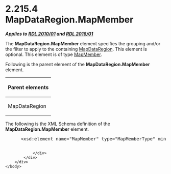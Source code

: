<html dir="LTR" xmlns:mshelp="http://msdn.microsoft.com/mshelp" xmlns:ddue="http://ddue.schemas.microsoft.com/authoring/2003/5" xmlns:xlink="http://www.w3.org/1999/xlink" xmlns:tool="http://www.microsoft.com/tooltip">
    <head>
        <meta http-equiv="Content-Type" content="text/html; CHARSET=utf-8"></meta>
        <meta name="save" content="history"></meta>
        <title>2.215.4 MapDataRegion.MapMember</title>
        <xml>
            <mshelp:toctitle title="2.215.4 MapDataRegion.MapMember"></mshelp:toctitle>
            <mshelp:rltitle title="[MS-RDL]: MapDataRegion.MapMember"></mshelp:rltitle>
            <mshelp:keyword index="A" term="178053bc-2999-4905-9d35-b3de2140ee0d"></mshelp:keyword>
            <mshelp:attr name="DCSext.ContentType" value="open specification"></mshelp:attr>
            <mshelp:attr name="AssetID" value="178053bc-2999-4905-9d35-b3de2140ee0d"></mshelp:attr>
            <mshelp:attr name="TopicType" value="kbRef"></mshelp:attr>
            <mshelp:attr name="DCSext.Title" value="[MS-RDL]: MapDataRegion.MapMember" />
        </xml>
    </head>
    <body>
        <div id="header">
            <h1 class="heading">2.215.4 MapDataRegion.MapMember</h1>
        </div>
        <div id="mainSection">
            <div id="mainBody">
                <div id="allHistory" class="saveHistory"></div>
                <div id="sectionSection0" class="section" name="collapseableSection">
                    

<p><b><i>Applies to </i></b><a href="3428e690-a348-4ec7-8a6a-8efb42d2cdee.htm"><b><i>RDL 2010/01</i></b></a><b><i>
and </i></b><a href="52ce3983-2bfc-4e72-9359-42aaf5fe4509.htm"><b><i>RDL 2016/01</i></b></a></p>

<p>The <b>MapDataRegion.MapMember</b> element specifies the
grouping and/or the filter to apply to the containing <a href="8854608c-596e-4826-982d-286b5bc63b0c.htm">MapDataRegion</a>. This
element is optional. This element is of type <a href="42cabccb-71c3-4639-806a-e721211ce1a9.htm">MapMember</a>.</p>

<p>Following is the parent element of the <b>MapDataRegion.MapMember</b>
element.</p>

<table>
 <thead>
  <tr>
   <th>
   <p>Parent elements</p>
   </th>
  </tr>
 </thead>
 <tr>
  <td>
  <p>MapDataRegion</p>
  </td>
 </tr>
</table>

<p>The following is the XML Schema definition of the <b>MapDataRegion.MapMember</b>
element.           </p>

<dl>
<dd>
<div><pre> &lt;xsd:element name=&quot;MapMember&quot; type=&quot;MapMemberType&quot; minOccurs=&quot;0&quot; /&gt;
  
</pre></div>
</dd></dl>


                </div>
            </div>
        </div>
    </body>
</html>